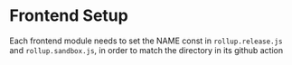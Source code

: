 # Frontend Setup

Each frontend module needs to set the NAME const in `rollup.release.js` and `rollup.sandbox.js`, in order to match the directory in its github action